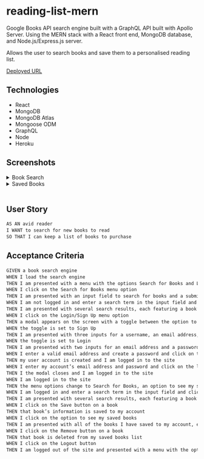 # reading-list-mern

Google Books API search engine built with a GraphQL API built with Apollo Server. Using the MERN stack with a React front end, MongoDB database, and Node.js/Express.js server.

Allows the user to search books and save them to a personalised reading list.

[Deployed URL](https://mysterious-refuge-63370.herokuapp.com/)

## Technologies

- React
- MongoDB
- MongoDB Atlas
- Mongoose ODM
- GraphQL
- Node
- Heroku

## Screenshots

<details>
<summary>Book Search</summary>

![search](./screenshots/search.png)

</details>

<details>
<summary>Saved Books</summary>

![saved](./screenshots/saved.png)

</details>

</br>

## User Story

```md
AS AN avid reader
I WANT to search for new books to read
SO THAT I can keep a list of books to purchase
```

## Acceptance Criteria

```md
GIVEN a book search engine
WHEN I load the search engine
THEN I am presented with a menu with the options Search for Books and Login/Sign Up and an input field to search for books and a submit button
WHEN I click on the Search for Books menu option
THEN I am presented with an input field to search for books and a submit button
WHEN I am not logged in and enter a search term in the input field and click the submit button
THEN I am presented with several search results, each featuring a book’s title, author, description, image, and a link to that book on the Google Books site
WHEN I click on the Login/Sign Up menu option
THEN a modal appears on the screen with a toggle between the option to log in or sign up
WHEN the toggle is set to Sign Up
THEN I am presented with three inputs for a username, an email address, and a password, and a Sign Up button
WHEN the toggle is set to Login
THEN I am presented with two inputs for an email address and a password and login button
WHEN I enter a valid email address and create a password and click on the Sign Up button
THEN my user account is created and I am logged in to the site
WHEN I enter my account’s email address and password and click on the login button
THEN I the modal closes and I am logged in to the site
WHEN I am logged in to the site
THEN the menu options change to Search for Books, an option to see my saved books, and Logout
WHEN I am logged in and enter a search term in the input field and click the submit button
THEN I am presented with several search results, each featuring a book’s title, author, description, image, and a link to that book on the Google Books site and a button to save a book to my account
WHEN I click on the Save button on a book
THEN that book’s information is saved to my account
WHEN I click on the option to see my saved books
THEN I am presented with all of the books I have saved to my account, each featuring the book’s title, author, description, image, and a link to that book on the Google Books site and a button to remove a book from my account
WHEN I click on the Remove button on a book
THEN that book is deleted from my saved books list
WHEN I click on the Logout button
THEN I am logged out of the site and presented with a menu with the options Search for Books and Login/Sign Up and an input field to search for books and a submit button
```

